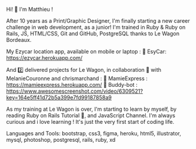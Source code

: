 Hi! 👋 I'm Matthieu ! 

After 10 years as a Print/Graphic Designer, I'm finally starting a new career challenge in web development, as a junior!
I'm trained in Ruby & Ruby on Rails, JS, HTML/CSS, Git and GitHub, PostgreSQL thanks to Le Wagon Bordeaux.

My Ezycar location app, available on mobile or laptop : 
🚀 EsyCar: https://ezycar.herokuapp.com/

And 2️⃣ delivered projects for Le Wagon, in collaboration 🤝 with MelanieCouronne and chrismarchand :
🚀 MamieExpress : https://mamieexpress.herokuapp.com/
🚀 Buddy-bot : https://www.awesomescreenshot.com/video/6309521?key=164e5ff41d72b5a399e7fd99187858a9

As my training at Le Wagon is over, I'm starting to learn by myself, by reading Ruby on Rails Tutorial 📖, and JavaScript Channel.
I'm always curious and i love learning ! It's just the very first start of coding life.

Languages and Tools:
bootstrap, css3, figma, heroku, html5, illustrator, mysql, photoshop, postgresql, rails, ruby, xd
